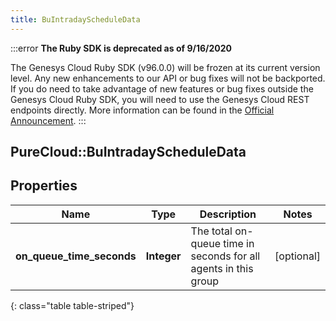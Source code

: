 ```yaml
---
title: BuIntradayScheduleData
---
```


:::error
**The Ruby SDK is deprecated as of 9/16/2020**

The Genesys Cloud Ruby SDK (v96.0.0) will be frozen at its current version level. Any new enhancements to our API or bug fixes will not be backported. If you do need to take advantage of new features or bug fixes outside the Genesys Cloud Ruby SDK, you will need to use the Genesys Cloud REST endpoints directly. More information can be found in the [Official Announcement](https://developer.mypurecloud.com/forum/t/announcement-genesys-cloud-ruby-sdk-end-of-life/8850).
:::


## PureCloud::BuIntradayScheduleData

## Properties

|Name | Type | Description | Notes|
|------------ | ------------- | ------------- | -------------|
| **on_queue_time_seconds** | **Integer** | The total on-queue time in seconds for all agents in this group | [optional] |
{: class="table table-striped"}


